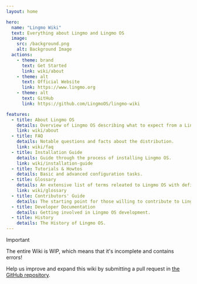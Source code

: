 ```yaml
---
layout: home

hero:
  name: "Lingmo Wiki"
  text: Everything about Lingmo and Lingmo OS
  image:
    src: /background.png
    alt: Background Image
  actions:
    - theme: brand
      text: Get Started
      link: wiki/about
    - theme: alt
      text: Official Website
      link: https://www.lingmo.org
    - theme: alt
      text: GitHub
      link: https://github.com/LingmoOS/lingmo-wiki

features:
  - title: About Lingmo OS
    details: Overview of Lingmo OS describing what to expect from a Lingmo OS system.
    link: wiki/about
  - title: FAQ
    details: Notable questions and facts about the distribution.
    link: wiki/faq
  - title: Installation Guide
    details: Guide through the process of installing Lingmo OS.
    link: wiki/installation-guide
  - title: Tutorials & Howtos
    details: Basic and advanced configuration tasks.
  - title: Glossary
    details: An extensive list of terms releated to Lingmo OS with definitions and explanations.
    link: wiki/glossary
  - title: Contributors' Guide
    details: The starting point for those willing to contribute to Lingmo OS.
  - title: Developer Documentation
    details: Getting involved in Lingmo OS development.
  - title: History
    details: The History of Lingmo OS.
---
```

> [!IMPORTANT]
> The entire Wiki is WIP, which means that it's incomplete and contains errors!
>
> Help us improve and expand this wiki by submitting a pull request in [the GitHub repository](https://github.com/LingmoOS/lingmo-wiki).
